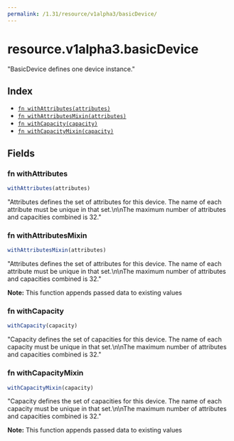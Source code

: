 ```yaml
---
permalink: /1.31/resource/v1alpha3/basicDevice/
---
```


# resource.v1alpha3.basicDevice

"BasicDevice defines one device instance."

## Index

* [`fn withAttributes(attributes)`](#fn-withattributes)
* [`fn withAttributesMixin(attributes)`](#fn-withattributesmixin)
* [`fn withCapacity(capacity)`](#fn-withcapacity)
* [`fn withCapacityMixin(capacity)`](#fn-withcapacitymixin)

## Fields

### fn withAttributes

```ts
withAttributes(attributes)
```

"Attributes defines the set of attributes for this device. The name of each attribute must be unique in that set.\n\nThe maximum number of attributes and capacities combined is 32."

### fn withAttributesMixin

```ts
withAttributesMixin(attributes)
```

"Attributes defines the set of attributes for this device. The name of each attribute must be unique in that set.\n\nThe maximum number of attributes and capacities combined is 32."

**Note:** This function appends passed data to existing values

### fn withCapacity

```ts
withCapacity(capacity)
```

"Capacity defines the set of capacities for this device. The name of each capacity must be unique in that set.\n\nThe maximum number of attributes and capacities combined is 32."

### fn withCapacityMixin

```ts
withCapacityMixin(capacity)
```

"Capacity defines the set of capacities for this device. The name of each capacity must be unique in that set.\n\nThe maximum number of attributes and capacities combined is 32."

**Note:** This function appends passed data to existing values
